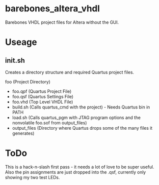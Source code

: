 # barebones_altera_vhdl
Barebones VHDL project files for Altera without the GUI.

# Useage
## init.sh
Creates a directory structure and required Quartus project files.

foo (Project Directory)
* foo.qpf (Quartus Project File)
* foo.qsf (Quartus Settings File)
* foo.vhd (Top Level VHDL File)
* build.sh (Calls quartus_cmd with the project) - Needs Quartus bin in PATH
* load.sh (Calls quartus_pgm with JTAG program options and the nonvolatile foo.sof from output_files)
* output_files (Directory where Quartus drops some of the many files it generates)

# ToDo
This is a hack-n-slash first pass - it needs a lot of love to be super useful. Also the pin assignments are just dropped into the .qsf, currently only showing my two test LEDs.

